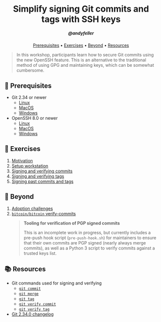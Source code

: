 <h1 align="center">Simplify signing Git commits and tags with SSH keys</h1>
<h5 align="center">@andyfeller</h3>

<p align="center">
  <a href="#mega-prerequisites">Prerequisites</a> •  
  <a href="#schoolsatchel-exercises">Exercises</a> •  
  <a href="#rocket-beyond">Beyond</a> •  
  <a href="#books-resources">Resources</a>
</p>

> In this workshop, participants learn how to secure Git commits using the new OpenSSH feature.  This is an alternative to the traditional method of using GPG and maintaining keys, which can be somewhat cumbersome. 

## :mega: Prerequisites
- Git 2.34 or newer
  - [Linux](https://git-scm.com/download/linux)
  - [MacOS](https://git-scm.com/download/mac)
  - [Windows](https://git-scm.com/download/win)
- OpenSSH 8.0 or newer
  - [Linux](https://www.openssh.com/portable.html)
  - [MacOS](https://formulae.brew.sh/formula/openssh)
  - [Windows](https://docs.microsoft.com/en-us/windows-server/administration/openssh/openssh_install_firstuse?tabs=gui)

## :school_satchel: Exercises 
1. [Motivation](exercises/motivation.md)
1. [Setup workstation](exercises/setup-workstation.md)
1. [Signing and verifying commits](exercises/sign-verify-commits.md)
1. [Signing and verifying tags](exercises/sign-verify-tags.md)
1. [Signing past commits and tags](exercises/sign-past-commits-tags.md)

## :rocket: Beyond
1. [Adoption challenges](adoption-challenges.md)
1. [`bitcoin/bitcoin` verify-commits][bitcoin-verify-commits]
   > **Tooling for verification of PGP signed commits**
   >
   > This is an incomplete work in progress, but currently includes a pre-push hook script (`pre-push-hook.sh`) for maintainers to ensure that their own commits are PGP signed (nearly always merge commits), as well as a Python 3 script to verify commits against a trusted keys list.

## :books: Resources
- Git commands used for signing and verifying
  - [`git commit`][git-commit-sign]
  - [`git merge`][git-merge-sign]
  - [`git tag`][git-tag-sign]
  - [`git verify commit`][git-verify-commit]
  - [`git verify tag`][git-verify-tag]
- [Git 2.34.0 changelog][git-changelog-2.34.0]

[bitcoin-verify-commits]: https://github.com/bitcoin/bitcoin/tree/master/contrib/verify-commits
[git-changelog-2.34.0]: https://lore.kernel.org/git/xmqq8rxpgwki.fsf@gitster.g/
[git-commit-sign]: https://git-scm.com/docs/git-commit#Documentation/git-commit.txt--Sltkeyidgt
[git-config-gpgsshallowedSignersFile]: https://git-scm.com/docs/git-config#Documentation/git-config.txt-gpgsshallowedSignersFile
[git-merge-sign]: https://git-scm.com/docs/git-merge#Documentation/git-merge.txt--Sltkeyidgt
[git-tag-sign]: https://git-scm.com/docs/git-tag#Documentation/git-tag.txt--s
[git-verify-commit]: https://git-scm.com/docs/git-verify-commit
[git-verify-tag]: https://git-scm.com/docs/git-verify-tag
